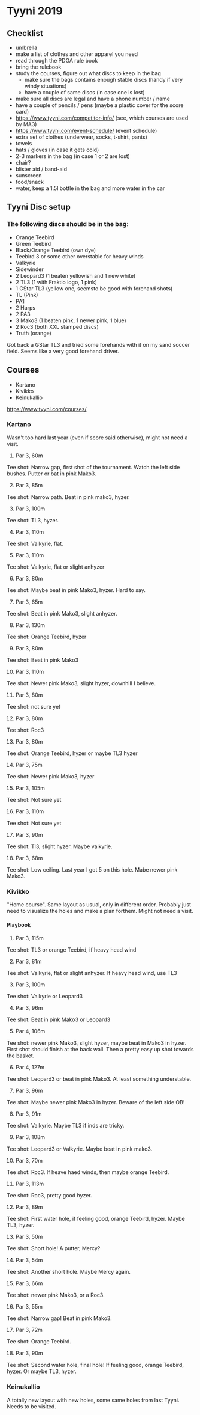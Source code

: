 # Tyyni 2019

## Checklist


- umbrella
- make a list of clothes and other apparel you need
- read through the PDGA rule book
- bring the rulebook
- study the courses, figure out what discs to keep in the bag
  - make sure the bags contains enough stable discs (handy if very windy situations)
  - have a couple of same discs (in case one is lost)
- make sure all discs are legal and have a phone number / name
- have a couple of pencils / pens (maybe a plastic cover for the score card)
- https://www.tyyni.com/competitor-info/ (see, which courses are used by MA3)
- https://www.tyyni.com/event-schedule/ (event schedule)
- extra set of clothes (underwear, socks, t-shirt, pants)
- towels
- hats / gloves (in case it gets cold)
- 2-3 markers in the bag (in case 1 or 2 are lost)
- chair?
- blister aid / band-aid
- sunscreen
- food/snack
- water, keep a 1.5l bottle in the bag and more water in the car

## Tyyni Disc setup

### The following discs should be in the bag:

- Orange Teebird
- Green Teebird
- Black/Orange Teebird (own dye)
- Teebird 3 or some other overstable for heavy winds
- Valkyrie
- Sidewinder
- 2 Leopard3 (1 beaten yellowish and 1 new white)
- 2 TL3 (1 with Fraktio logo, 1 pink)
- 1 GStar TL3 (yellow one, seemsto be good with forehand shots)
- TL (Pink)
- PA1
- 2 Harps
- 2 PA3
- 3 Mako3 (1 beaten pink, 1 newer pink, 1 blue)
- 2 Roc3 (both XXL stamped discs)
- Truth (orange)

Got back a GStar TL3 and tried some forehands with it on my sand soccer field. Seems like a very good forehand driver. 

## Courses
- Kartano
- Kivikko
- Keinukallio

https://www.tyyni.com/courses/

### Kartano

Wasn't too hard last year (even if score said otherwise), might not need a visit.

1) Par 3, 60m

Tee shot: Narrow gap, first shot of the tournament. Watch the left side bushes. Putter or bat in pink Mako3.

2) Par 3, 85m

Tee shot: Narrow path. Beat in pink mako3, hyzer.

3) Par 3, 100m

Tee shot: TL3, hyzer.

4) Par 3, 110m

Tee shot: Valkyrie, flat.

5) Par 3, 110m

Tee shot: Valkyrie, flat or slight anhyzer

6) Par 3, 80m

Tee shot: Maybe beat in pink Mako3, hyzer. Hard to say.

7) Par 3, 65m

Tee shot: Beat in pink Mako3, slight anhyzer.

8) Par 3, 130m

Tee shot: Orange Teebird, hyzer

9) Par 3, 80m

Tee shot: Beat in pink Mako3

10) Par 3, 110m

Tee shot: Newer pink Mako3, slight hyzer, downhill I believe.

11) Par 3, 80m

Tee shot: not sure yet

12) Par 3, 80m

Tee shot: Roc3

13) Par 3, 80m

Tee shot: Orange Teebird, hyzer or maybe TL3 hyzer

14) Par 3, 75m

Tee shot: Newer pink Mako3, hyzer

15) Par 3, 105m

Tee shot: Not sure yet

16) Par 3, 110m

Tee shot: Not sure yet

17) Par 3, 90m

Tee shot: Tl3, slight hyzer. Maybe valkyrie.

18) Par 3, 68m

Tee shot: Low ceiling. Last year I got 5 on this hole. Mabe newer pink Mako3.


### Kivikko

"Home course". Same layout as usual, only in different order. Probably just need to visualize the holes and make a plan forthem. Might not need a visit.

#### Playbook

1) Par 3, 115m

Tee shot: TL3 or orange Teebird, if heavy head wind

2) Par 3, 81m  

Tee shot: Valkyrie, flat or slight anhyzer. If heavy head wind, use TL3

3) Par 3, 100m  

Tee shot: Valkyrie or Leopard3

4) Par 3, 96m

Tee shot: Beat in pink Mako3 or Leopard3

5) Par 4, 106m

Tee shot: newer pink Mako3, slight hyzer, maybe beat in Mako3 in hyzer. First shot should finish at the back wall. Then a pretty easy up shot towards the basket.

6) Par 4, 127m

Tee shot: Leopard3 or beat in pink Mako3. At least something understable.

7) Par 3, 96m

Tee shot: Maybe newer pink Mako3 in hyzer. Beware of the left side OB!

8) Par 3, 91m

Tee shot: Valkyrie. Maybe TL3 if inds are tricky.

9) Par 3, 108m

Tee shot: Leopard3 or Valkyrie. Maybe beat in pink mako3.

10) Par 3, 70m

Tee shot: Roc3. If heave haed winds, then maybe orange Teebird.

11) Par 3, 113m

Tee shot: Roc3, pretty good hyzer.

12) Par 3, 89m

Tee shot: First water hole, if feeling good, orange Teebird, hyzer. Maybe TL3, hyzer.

13) Par 3, 50m

Tee shot: Short hole! A putter, Mercy?

14) Par 3, 54m

Tee shot: Another short hole. Maybe Mercy again.

15) Par 3, 66m

Tee shot: newer pink Mako3, or a Roc3.

16) Par 3, 55m

Tee shot: Narrow gap! Beat in pink Mako3.

17) Par 3, 72m

Tee shot: Orange Teebird.

18) Par 3, 90m

Tee shot: Second water hole, final hole! If feeling good, orange Teebird, hyzer. Or maybe TL3, hyzer.

### Keinukallio

A totally new layout with new holes, some same holes from last Tyyni. Needs to be visited.





